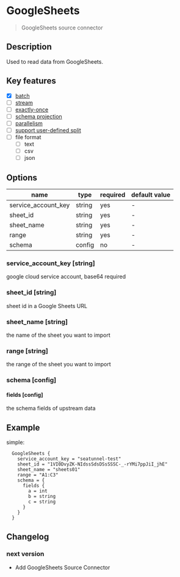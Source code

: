 # GoogleSheets

> GoogleSheets source connector

## Description

Used to read data from GoogleSheets.

## Key features

- [x] [batch](../../concept/connector-v2-features.md)
- [ ] [stream](../../concept/connector-v2-features.md)
- [ ] [exactly-once](../../concept/connector-v2-features.md)
- [ ] [schema projection](../../concept/connector-v2-features.md)
- [ ] [parallelism](../../concept/connector-v2-features.md)
- [ ] [support user-defined split](../../concept/connector-v2-features.md)
- [ ] file format
    - [ ] text
    - [ ] csv
    - [ ] json

## Options

| name                | type         | required | default value |
|-------------------  |--------------|----------|---------------|
| service_account_key | string       | yes      | -             |
| sheet_id            | string       | yes      | -             |
| sheet_name          | string       | yes      | -             |
| range               | string       | yes      | -             |
| schema              | config       | no       | -             |

### service_account_key [string]

google cloud service account, base64 required

### sheet_id [string]

sheet id in a Google Sheets URL

### sheet_name [string]

the name of the sheet you want to import

### range [string]

the range of the sheet you want to import

### schema [config]

#### fields [config]

the schema fields of upstream data

## Example

simple:

```hocon
  GoogleSheets {
    service_account_key = "seatunnel-test"
    sheet_id = "1VI0DvyZK-NIdssSdsDSsSSSC-_-rYMi7ppJiI_jhE"
    sheet_name = "sheets01"
    range = "A1:C3"
    schema = {
      fields {
        a = int
        b = string
        c = string
      }
    }
  }
```


## Changelog

### next version

- Add GoogleSheets Source Connector

